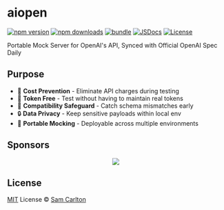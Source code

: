 # aiopen

[![npm version][npm-version-src]][npm-version-href]
[![npm downloads][npm-downloads-src]][npm-downloads-href]
[![bundle][bundle-src]][bundle-href]
[![JSDocs][jsdocs-src]][jsdocs-href]
[![License][license-src]][license-href]

Portable Mock Server for OpenAI's API, Synced with Official OpenAI Spec Daily

## Purpose
- 💸 **Cost Prevention** - Eliminate API charges during testing
- 🔑 **Token Free** - Test without having to maintain real tokens
- 🚨 **Compatibility Safeguard** - Catch schema mismatches early
- 🔒 **Data Privacy** - Keep sensitive payloads within local env
- 🧳 **Portable Mocking** - Deployable across multiple environments

## Sponsors

<p align="center">
  <a href="https://cdn.jsdelivr.net/gh/antfu/static/sponsors.svg">
    <img src='https://cdn.jsdelivr.net/gh/antfu/static/sponsors.svg'/>
  </a>
</p>

## License

[MIT](./LICENSE) License © [Sam Carlton](https://github.com/ThatGuySam)

<!-- Badges -->

[npm-version-src]: https://img.shields.io/npm/v/aiopen?style=flat&colorA=080f12&colorB=1fa669
[npm-version-href]: https://npmjs.com/package/aiopen
[npm-downloads-src]: https://img.shields.io/npm/dm/aiopen?style=flat&colorA=080f12&colorB=1fa669
[npm-downloads-href]: https://npmjs.com/package/aiopen
[bundle-src]: https://img.shields.io/bundlephobia/minzip/aiopen?style=flat&colorA=080f12&colorB=1fa669&label=minzip
[bundle-href]: https://bundlephobia.com/result?p=aiopen
[license-src]: https://img.shields.io/github/license/antfu/aiopen.svg?style=flat&colorA=080f12&colorB=1fa669
[license-href]: https://github.com/ThatGuySam/aiopen/blob/main/LICENSE
[jsdocs-src]: https://img.shields.io/badge/jsdocs-reference-080f12?style=flat&colorA=080f12&colorB=1fa669
[jsdocs-href]: https://www.jsdocs.io/package/aiopen

